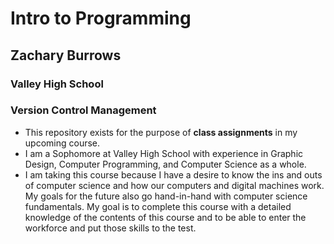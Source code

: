 # Intro to Programming
 ## Zachary Burrows
 ### Valley High School
 ### Version Control Management
 * This repository exists for the purpose of __class assignments__ in my upcoming course.
 * I am a Sophomore at Valley High School with experience in Graphic Design, Computer Programming, and Computer Science as a whole.
 * I am taking this course because I have a desire to know the ins and outs of computer science and how our computers and digital machines work. My goals for the future also go hand-in-hand with computer science fundamentals. My goal is to complete this course with a detailed knowledge of the contents of this course and to be able to enter the workforce and put those skills to the test.
